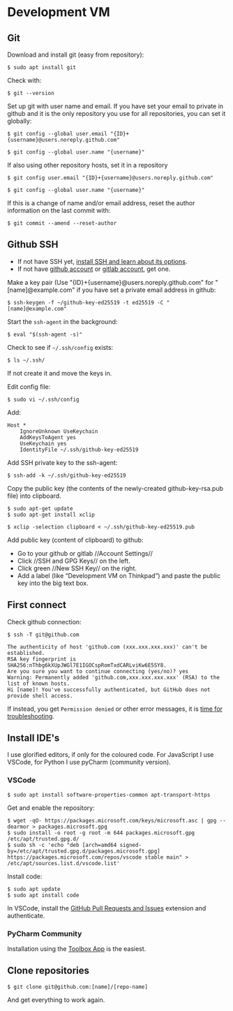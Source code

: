 # Development VM

## Git

Download and install git (easy from repository):

    $ sudo apt install git

Check with:

    $ git --version

Set up git with user name and email. If you have set your email to private in github and it is the only repository you use for all repositories, you can set it globally: 

    $ git config --global user.email "{ID}+{username}@users.noreply.github.com"

    $ git config --global user.name "{username}"

If also using other repository hosts, set it in a repository

    $ git config user.email "{ID}+{username}@users.noreply.github.com"

    $ git config --global user.name "{username}"

If this is a change of name and/or email address, reset the author information on the last commit with:

    $ git commit --amend --reset-author

## Github SSH

* If not have SSH yet, [install SSH and learn about its options](../ssh.md).
* If not have [github account](https://github.com/) or [gitlab account](https://about.gitlab.com/), get one.

Make a key pair (Use "{ID}+{username}@users.noreply.github.com" for "[name]@example.com" if you have set a private email address in github:

    $ ssh-keygen -f ~/github-key-ed25519 -t ed25519 -C "[name]@example.com" 

Start the `ssh-agent` in the background:

    $ eval "$(ssh-agent -s)"

Check to see if `~/.ssh/config` exists:

    $ ls ~/.ssh/

If not create it and move the keys in.

Edit config file:

    $ sudo vi ~/.ssh/config

Add:

    Host *
        IgnoreUnknown UseKeychain
        AddKeysToAgent yes
        UseKeychain yes
        IdentityFile ~/.ssh/github-key-ed25519

Add SSH private key to the ssh-agent:

    $ ssh-add -k ~/.ssh/github-key-ed25519

Copy the public key (the contents of the newly-created github-key-rsa.pub file) into clipboard.

    $ sudo apt-get update
    $ sudo apt-get install xclip

    $ xclip -selection clipboard < ~/.ssh/github-key-ed25519.pub

Add public key (content of clipboard) to github:
* Go to your github or gitlab //Account Settings//
* Click //SSH and GPG Keys// on the left.
* Click green //New SSH Key// on the right.
* Add a label (like “Development VM on Thinkpad”) and paste the public key into the big text box.

## First connect

Check github connection:

    $ ssh -T git@github.com
    
    The authenticity of host 'github.com (xxx.xxx.xxx.xxx)' can't be established.
    RSA key fingerprint is SHA256:nThbg6kXUpJWGl7E1IGOCspRomTxdCARLviKw6E5SY8.
    Are you sure you want to continue connecting (yes/no)? yes
    Warning: Permanently added 'github.com,xxx.xxx.xxx.xxx' (RSA) to the list of known hosts.
    Hi [name]! You've successfully authenticated, but GitHub does not provide shell access.

If instead, you get `Permission denied` or other error messages, it is [time for troubleshooting](https://docs.github.com/en/github/authenticating-to-github/troubleshooting-ssh/error-permission-denied-publickey).

## Install IDE's

I use glorified editors, if only for the coloured code. For JavaScript I use VSCode, for Python I use pyCharm (community version).

### VSCode

    $ sudo apt install software-properties-common apt-transport-https

Get and enable the repository:

    $ wget -qO- https://packages.microsoft.com/keys/microsoft.asc | gpg --dearmor > packages.microsoft.gpg
    $ sudo install -o root -g root -m 644 packages.microsoft.gpg /etc/apt/trusted.gpg.d/
    $ sudo sh -c 'echo "deb [arch=amd64 signed-by=/etc/apt/trusted.gpg.d/packages.microsoft.gpg] https://packages.microsoft.com/repos/vscode stable main" > /etc/apt/sources.list.d/vscode.list'

Install code:

    $ sudo apt update
    $ sudo apt install code

In VSCode, install the [GitHub Pull Requests and Issues](https://marketplace.visualstudio.com/items?itemName=GitHub.vscode-pull-request-github) extension and authenticate.

### PyCharm Community

Installation using the [Toolbox App](https://www.jetbrains.com/help/pycharm/installation-guide.html#toolbox) is the easiest.

## Clone repositories

    $ git clone git@github.com:[name]/[repo-name]

And get everything to work again.
